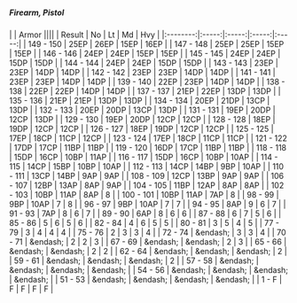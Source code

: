 ##### Firearm, Pistol

|      | Armor ||||
| Result | No | Lt | Md | Hvy |
|:--------:|:-----:|:-----:|:-----:|:-----:|
| 149 - 150 | 25EP | 26EP | 15EP | 16EP |
| 147 - 148 | 25EP | 25EP | 15EP | 15EP |
| 146 - 146 | 24EP | 24EP | 15EP | 15EP |
| 145 - 145 | 24EP | 24EP | 15DP | 15DP |
| 144 - 144 | 24EP | 24EP | 15DP | 15DP |
| 143 - 143 | 23EP | 23EP | 14DP | 14DP |
| 142 - 142 | 23EP | 23EP | 14DP | 14DP |
| 141 - 141 | 23EP | 23EP | 14DP | 14DP |
| 139 - 140 | 22EP | 23EP | 14DP | 14DP |
| 138 - 138 | 22EP | 22EP | 14DP | 14DP |
| 137 - 137 | 21EP | 22EP | 13DP | 13DP |
| 135 - 136 | 21EP | 21EP | 13DP | 13DP |
| 134 - 134 | 20EP | 21DP | 13CP | 13DP |
| 132 - 133 | 20EP | 20DP | 13CP | 13DP |
| 131 - 131 | 19EP | 20DP | 12CP | 13DP |
| 129 - 130 | 19EP | 20DP | 12CP | 12CP |
| 128 - 128 | 18EP | 19DP | 12CP | 12CP |
| 126 - 127 | 18EP | 19DP | 12CP | 12CP |
| 125 - 125 | 17EP | 18CP | 11CP | 12CP |
| 123 - 124 | 17EP | 18CP | 11CP | 11CP |
| 121 - 122 | 17DP | 17CP | 11BP | 11BP |
| 119 - 120 | 16DP | 17CP | 11BP | 11BP |
| 118 - 118 | 15DP | 16CP | 10BP | 11AP |
| 116 - 117 | 15DP | 16CP | 10BP | 10AP |
| 114 - 115 | 14CP | 15BP | 10BP | 10AP |
| 112 - 113 | 14CP | 14BP | 9BP | 10AP |
| 110 - 111 | 13CP | 14BP | 9AP | 9AP |
| 108 - 109 | 12CP | 13BP | 9AP | 9AP |
| 106 - 107 | 12BP | 13AP | 8AP | 9AP |
| 104 - 105 | 11BP | 12AP | 8AP | 8AP |
| 102 - 103 | 10BP | 11AP | 8AP | 8 |
| 100 - 101 | 10BP | 11AP | 7AP | 8 |
| 98 - 99 | 9BP | 10AP | 7 | 8 |
| 96 - 97 | 9BP | 10AP | 7 | 7 |
| 94 - 95 | 8AP | 9 | 6 | 7 |
| 91 - 93 | 7AP | 8 | 6 | 7 |
| 89 - 90 | 6AP | 8 | 6 | 6 |
| 87 - 88 | 6 | 7 | 5 | 6 |
| 85 - 86 | 5 | 6 | 5 | 6 |
| 82 - 84 | 4 | 6 | 5 | 5 |
| 80 - 81 | 3 | 5 | 4 | 5 |
| 77 - 79 | 3 | 4 | 4 | 4 |
| 75 - 76 | 2 | 3 | 3 | 4 |
| 72 - 74 | &endash;  | 3 | 3 | 4 |
| 70 - 71 | &endash;  | 2 | 2 | 3 |
| 67 - 69 | &endash;  | &endash;  | 2 | 3 |
| 65 - 66 | &endash;  | &endash;  | 2 | 2 |
| 62 - 64 | &endash;  | &endash;  | &endash;  | 2 |
| 59 - 61 | &endash;  | &endash;  | &endash;  | 2 |
| 57 - 58 | &endash;  | &endash;  | &endash;  | &endash;  |
| 54 - 56 | &endash;  | &endash;  | &endash;  | &endash;  |
| 51 - 53 | &endash;  | &endash;  | &endash;  | &endash;  |
| 1 - F | F | F | F | F |
